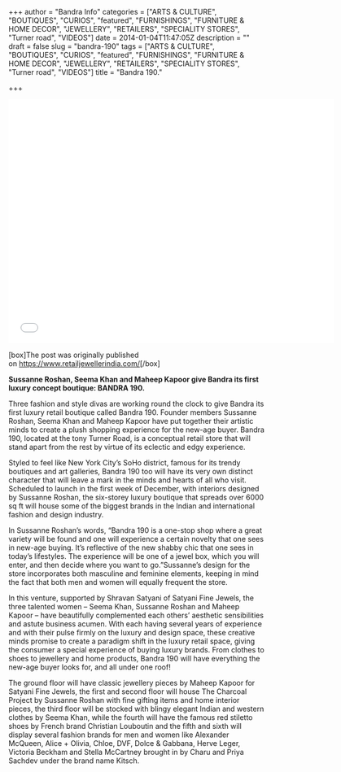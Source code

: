 +++
author = "Bandra Info"
categories = ["ARTS &amp; CULTURE", "BOUTIQUES", "CURIOS", "featured", "FURNISHINGS", "FURNITURE &amp; HOME DECOR", "JEWELLERY", "RETAILERS", "SPECIALITY STORES", "Turner road", "VIDEOS"]
date = 2014-01-04T11:47:05Z
description = ""
draft = false
slug = "bandra-190"
tags = ["ARTS &amp; CULTURE", "BOUTIQUES", "CURIOS", "featured", "FURNISHINGS", "FURNITURE &amp; HOME DECOR", "JEWELLERY", "RETAILERS", "SPECIALITY STORES", "Turner road", "VIDEOS"]
title = "Bandra 190."

+++


<p><iframe width="640" height="480" src="//www.youtube.com/embed/k3q6FlXZioQ" frameborder="0" allowfullscreen></iframe></p>
<p>[box]The post was originally published on <a href="https://www.retailjewellerindia.com/Sussanne_Roshan,_Seema_Khan_and_Maheep_Kapoor_give_Bandra_its_first_luxury_concept_boutique:_BANDRA_190/1284/2985/2984/118">https://www.retailjewellerindia.com/</a>[/box]</p>
<p><strong>Sussanne Roshan, Seema Khan and Maheep Kapoor give Bandra its first luxury concept boutique: BANDRA 190.</strong></p>
<p>Three fashion and style divas are working round the clock to give Bandra its first luxury retail boutique called Bandra 190. Founder members Sussanne Roshan, Seema Khan and Maheep Kapoor have put together their artistic minds to create a plush shopping experience for the new-age buyer. Bandra 190, located at the tony Turner Road, is a conceptual retail store that will stand apart from the rest by virtue of its eclectic and edgy experience.</p>
<p>Styled to feel like New York City’s SoHo district, famous for its trendy boutiques and art galleries, Bandra 190 too will have its very own distinct character that will leave a mark in the minds and hearts of all who visit. Scheduled to launch in the first week of December, with interiors designed by Sussanne Roshan, the six-storey luxury boutique that spreads over 6000 sq ft will house some of the biggest brands in the Indian and international fashion and design industry.</p>
<p>In Sussanne Roshan’s words, “Bandra 190 is a one-stop shop where a great variety will be found and one will experience a certain novelty that one sees in new-age buying. It’s reflective of the new shabby chic that one sees in today’s lifestyles. The experience will be one of a jewel box, which you will enter, and then decide where you want to go.”Sussanne’s design for the store incorporates both masculine and feminine elements, keeping in mind the fact that both men and women will equally frequent the store.</p>
<p>In this venture, supported by Shravan Satyani of Satyani Fine Jewels, the three talented women &#8211; Seema Khan, Sussanne Roshan and Maheep Kapoor &#8211; have beautifully complemented each others’ aesthetic sensibilities and astute business acumen. With each having several years of experience and with their pulse firmly on the luxury and design space, these creative minds promise to create a paradigm shift in the luxury retail space, giving the consumer a special experience of buying luxury brands. From clothes to shoes to jewellery and home products, Bandra 190 will have everything the new-age buyer looks for, and all under one roof!</p>
<p>The ground floor will have classic jewellery pieces by Maheep Kapoor for Satyani Fine Jewels, the first and second floor will house The Charcoal Project by Sussanne Roshan with fine gifting items and home interior pieces, the third floor will be stocked with blingy elegant Indian and western clothes by Seema Khan, while the fourth will have the famous red stiletto shoes by French brand Christian Louboutin and the fifth and sixth will display several fashion brands for men and women like Alexander McQueen, Alice + Olivia, Chloe, DVF, Dolce &amp; Gabbana, Herve Leger, Victoria Beckham and Stella McCartney brought in by Charu and Priya Sachdev under the brand name Kitsch.</p>



